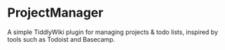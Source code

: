 # ProjectManager

A simple TiddlyWiki plugin for managing projects & todo lists, inspired by tools such as Todoist and Basecamp.